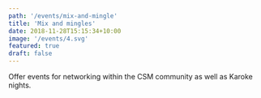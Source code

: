 ```yaml
---
path: '/events/mix-and-mingle'
title: 'Mix and mingles'
date: 2018-11-28T15:15:34+10:00
image: '/events/4.svg'
featured: true
draft: false
---
```


Offer events for networking within the CSM community as well as Karoke nights.
